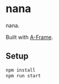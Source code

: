 # nana

nana.

Built with [A-Frame](https://aframe.io).

## Setup

```sh
npm install
npm run start
```
